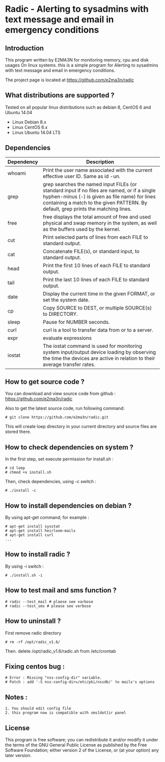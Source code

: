 # Radic - Alerting to sysadmins with text message and email in emergency conditions 
## Introduction
This program written by E2MA3N for monitoring memory, cpu and disk usages On linux systems. this is a simple program for Alerting to sysadmins with text message and email in emergency conditions.

The project page is located at https://github.com/e2ma3n/radic

## What distributions are supported ?
Tested on all popular linux distributions such as debian 8, CentOS 6 and Ubuntu 14.04

* Linux Debian 8.x
* Linux CentOS 6.x
* Linux Ubuntu 14.04 LTS

## Dependencies

| Dependency | Description |
| ---------- | ----------- |
| whoami     | Print the user name associated with the current effective user ID.  Same as id -un. |
| grep       | grep searches the named input FILEs (or standard input if no files are named, or if a single hyphen-minus (-) is given as file name) for lines containing a match to the given PATTERN.  By default, grep prints the matching lines. |
| free       | free displays the total amount of free and used physical and swap memory in the system, as well as the buffers used by the kernel. |
| cut        | Print selected parts of lines from each FILE to standard output. |
| cat        | Concatenate FILE(s), or standard input, to standard output. |
| head       | Print  the first 10 lines of each FILE to standard output. |
| tail       | Print  the  last 10 lines of each FILE to standard output. |
| date       | Display the current time in the given FORMAT, or set the system date. |
| cp         | Copy SOURCE to DEST, or multiple SOURCE(s) to DIRECTORY. |
| sleep      | Pause for NUMBER seconds. |
| curl       | curl is a tool to transfer data from or to a server. |
| expr       | evaluate expressions |
| iostat     | The iostat command is used for monitoring system input/output device loading by observing the time the devices are active in relation to their average transfer rates. |

## How to get source code ?
You can download and view source code from github : https://github.com/e2ma3n/radic

Also to get the latest source code, run following command:
```
# git clone https://github.com/e2ma3n/radic.git
```
This will create loep directory in your current directory and source files are stored there.

## How to check dependencies on system ?
In the first step, set execute permission for install.sh :
```
# cd loep
# chmod +x install.sh
```
Then, check dependencies, using -c switch :
```
# ./install -c
```

## How to install dependencies on debian ?
By using apt-get command; for example :
```
# apt-get install sysstat
# apt-get install heirloom-mailx
# apt-get install curl
...
```

## How to install radic ?
By using -i switch :
```
# ./install.sh -i
```

## How to test mail and sms function ?
```
# radic --test_mail # plaese see varbose
# radic --test_sms # please see verbose
```

## How to uninstall ?
First remove radic directory
```
# rm -rf /opt/radic_v1.6/
```
Then. delete /opt/radic_v1.6/radic.sh from /etc/crontab


## Fixing centos bug :
```
# Error : Missing "nss-config-dir" variable.
# Patch : add '-S nss-config-dir=/etc/pki/nssdb/' to mailx's options
```

## Notes :
	1. You should edit config file
	2. this program now is compatible with sms[dot]ir panel

## License
This program is free software; you can redistribute it and/or modify it under the terms of the GNU General Public License as published by the Free Software Foundation; either version 2 of the License, or (at your option) any later version.

